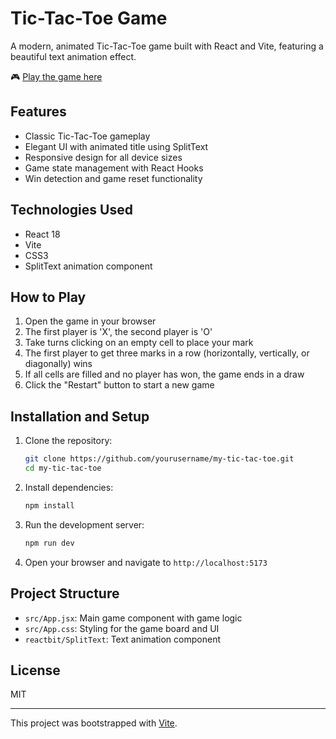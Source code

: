 # Tic-Tac-Toe Game

A modern, animated Tic-Tac-Toe game built with React and Vite, featuring a beautiful text animation effect.

🎮 [Play the game here](https://arun-raj8.github.io/TIC-TAC-TOE/)

## Features

- Classic Tic-Tac-Toe gameplay
- Elegant UI with animated title using SplitText
- Responsive design for all device sizes
- Game state management with React Hooks
- Win detection and game reset functionality

## Technologies Used

- React 18
- Vite
- CSS3
- SplitText animation component

## How to Play

1. Open the game in your browser
2. The first player is 'X', the second player is 'O'
3. Take turns clicking on an empty cell to place your mark
4. The first player to get three marks in a row (horizontally, vertically, or diagonally) wins
5. If all cells are filled and no player has won, the game ends in a draw
6. Click the "Restart" button to start a new game

## Installation and Setup

1. Clone the repository:

   ```bash
   git clone https://github.com/yourusername/my-tic-tac-toe.git
   cd my-tic-tac-toe
   ```

2. Install dependencies:

   ```bash
   npm install
   ```

3. Run the development server:

   ```bash
   npm run dev
   ```

4. Open your browser and navigate to `http://localhost:5173`

## Project Structure

- `src/App.jsx`: Main game component with game logic
- `src/App.css`: Styling for the game board and UI
- `reactbit/SplitText`: Text animation component

## License

MIT

---

This project was bootstrapped with [Vite](https://vitejs.dev/).
